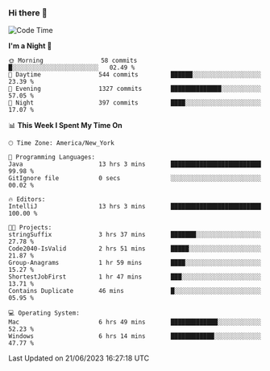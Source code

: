 ### Hi there 👋

<!--START_SECTION:waka-->
![Code Time](http://img.shields.io/badge/Code%20Time-16%20hrs%2043%20mins-blue)

**I'm a Night 🦉** 

```text
🌞 Morning                58 commits          █░░░░░░░░░░░░░░░░░░░░░░░░   02.49 % 
🌆 Daytime                544 commits         ██████░░░░░░░░░░░░░░░░░░░   23.39 % 
🌃 Evening                1327 commits        ██████████████░░░░░░░░░░░   57.05 % 
🌙 Night                  397 commits         ████░░░░░░░░░░░░░░░░░░░░░   17.07 % 
```


📊 **This Week I Spent My Time On** 

```text
🕑︎ Time Zone: America/New_York

💬 Programming Languages: 
Java                     13 hrs 3 mins       █████████████████████████   99.98 % 
GitIgnore file           0 secs              ░░░░░░░░░░░░░░░░░░░░░░░░░   00.02 % 

🔥 Editors: 
IntelliJ                 13 hrs 3 mins       █████████████████████████   100.00 % 

🐱‍💻 Projects: 
stringSuffix             3 hrs 37 mins       ███████░░░░░░░░░░░░░░░░░░   27.78 % 
Code2040-IsValid         2 hrs 51 mins       █████░░░░░░░░░░░░░░░░░░░░   21.87 % 
Group-Anagrams           1 hr 59 mins        ████░░░░░░░░░░░░░░░░░░░░░   15.27 % 
ShortestJobFirst         1 hr 47 mins        ███░░░░░░░░░░░░░░░░░░░░░░   13.71 % 
Contains Duplicate       46 mins             █░░░░░░░░░░░░░░░░░░░░░░░░   05.95 % 

💻 Operating System: 
Mac                      6 hrs 49 mins       █████████████░░░░░░░░░░░░   52.23 % 
Windows                  6 hrs 14 mins       ████████████░░░░░░░░░░░░░   47.77 % 
```


 Last Updated on 21/06/2023 16:27:18 UTC
<!--END_SECTION:waka-->
<!--
**the-beef-calculator/the-beef-calculator** is a ✨ _special_ ✨ repository because its `README.md` (this file) appears on your GitHub profile.

Here are some ideas to get you started:

- 🔭 I’m currently working on ...
- 🌱 I’m currently learning ...
- 👯 I’m looking to collaborate on ...
- 🤔 I’m looking for help with ...
- 💬 Ask me about ...
- 📫 How to reach me: ...
- 😄 Pronouns: ...
- ⚡ Fun fact: ...
-->
